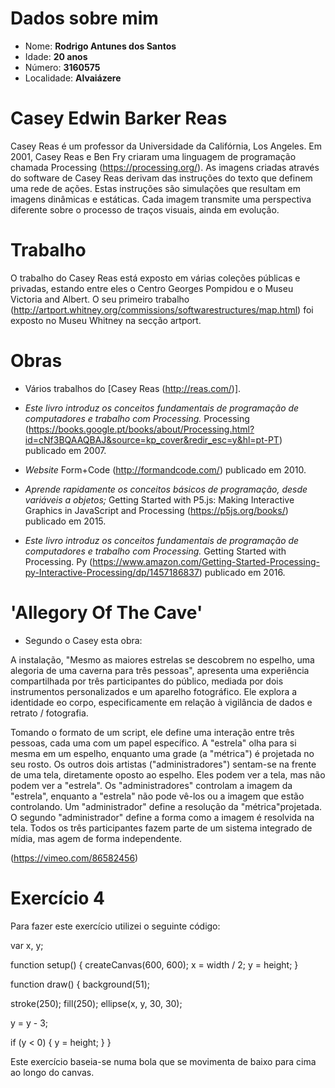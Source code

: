 # Dados sobre mim

* Nome: **Rodrigo Antunes dos Santos**
* Idade: **20 anos**
* Número: **3160575**
* Localidade: **Alvaiázere**



# Casey Edwin Barker Reas

Casey Reas é um professor da Universidade da Califórnia, Los Angeles. 
Em 2001, Casey Reas e Ben Fry criaram uma linguagem de programação chamada Processing (https://processing.org/).
As imagens criadas através do software de Casey Reas derivam das instruções do texto que definem uma rede de ações. Estas instruções são simulações que resultam em imagens dinâmicas e estáticas. Cada imagem transmite uma perspectiva diferente sobre o processo de traços visuais, ainda em evolução. 

# Trabalho

O trabalho do Casey Reas está exposto em várias coleções públicas e privadas, estando entre eles o Centro Georges Pompidou e o Museu Victoria and Albert.
O seu primeiro trabalho (http://artport.whitney.org/commissions/softwarestructures/map.html) foi exposto no Museu Whitney na secção artport.

# Obras

* Vários trabalhos do [Casey Reas (http://reas.com/)].

* _Este livro introduz os conceitos fundamentais de programação de computadores e trabalho com Processing._ Processing (https://books.google.pt/books/about/Processing.html?id=cNf3BQAAQBAJ&source=kp_cover&redir_esc=y&hl=pt-PT) publicado em 2007.

* _Website_ Form+Code (http://formandcode.com/) publicado em 2010.

* _Aprende rapidamente os conceitos básicos de programação, desde variáveis a objetos;_ Getting Started with P5.js: Making Interactive Graphics in JavaScript and Processing (https://p5js.org/books/) publicado em 2015.



* _Este livro introduz os conceitos fundamentais de programação de computadores e trabalho com Processing._ Getting Started with Processing. Py (https://www.amazon.com/Getting-Started-Processing-py-Interactive-Processing/dp/1457186837) publicado em 2016.

# 'Allegory Of The Cave'

* Segundo o Casey esta obra:

A instalação, "Mesmo as maiores estrelas se descobrem no espelho, uma alegoria de uma caverna para três pessoas", apresenta uma experiência compartilhada por três participantes do público, mediada por dois instrumentos personalizados e um aparelho fotográfico. Ele explora a identidade eo corpo, especificamente em relação à vigilância de dados e retrato / fotografia.

Tomando o formato de um script, ele define uma interação entre três pessoas, cada uma com um papel específico. A "estrela" olha para si mesma em um espelho, enquanto uma grade (a "métrica") é projetada no seu rosto. Os outros dois artistas ("administradores") sentam-se na frente de uma tela, diretamente oposto ao espelho. Eles podem ver a tela, mas não podem ver a "estrela". Os "administradores" controlam a imagem da "estrela", enquanto a "estrela" não pode vê-los ou a imagem que estão controlando. Um "administrador" define a resolução da "métrica" ​​projetada. O segundo "administrador" define a forma como a imagem é resolvida na tela. Todos os três participantes fazem parte de um sistema integrado de mídia, mas agem de forma independente.

(https://vimeo.com/86582456)

# **Exercício 4** 

Para fazer este exercício utilizei o seguinte código:


var x, y;

function setup() {
  createCanvas(600, 600);
  x = width / 2;
  y = height;
}

function draw() {
  background(51);
  
 
  stroke(250);
  fill(250);
  ellipse(x, y, 30, 30);
  
  y = y - 3;
  
  if (y < 0) {
    y = height;
  }
}

Este exercício baseia-se numa bola que se movimenta de baixo para cima ao longo do canvas.